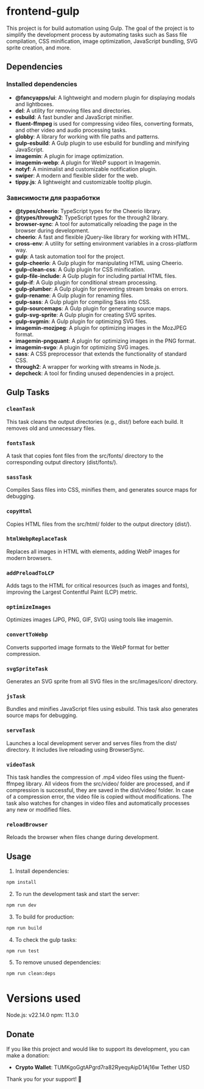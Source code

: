 # frontend-gulp

This project is for build automation using Gulp. The goal of the project is to simplify the development process by
automating tasks such as Sass file compilation, CSS minification, image optimization, JavaScript bundling, SVG sprite
creation, and more.

## Dependencies

### Installed dependencies

- **@fancyapps/ui**: A lightweight and modern plugin for displaying modals and lightboxes.
- **del**: A utility for removing files and directories.
- **esbuild**: A fast bundler and JavaScript minifier.
- **fluent-ffmpeg** is used for compressing video files, converting formats, and other video and audio processing tasks.
- **globby**: A library for working with file paths and patterns.
- **gulp-esbuild**: A Gulp plugin to use esbuild for bundling and minifying JavaScript.
- **imagemin**: A plugin for image optimization.
- **imagemin-webp**: A plugin for WebP support in Imagemin.
- **notyf**: A minimalist and customizable notification plugin.
- **swiper**: A modern and flexible slider for the web.
- **tippy.js**: A lightweight and customizable tooltip plugin.

### Зависимости для разработки

- **@types/cheerio**: TypeScript types for the Cheerio library.
- **@types/through2**: TypeScript types for the through2 library.
- **browser-sync**: A tool for automatically reloading the page in the browser during development.
- **cheerio**: A fast and flexible jQuery-like library for working with HTML.
- **cross-env**: A utility for setting environment variables in a cross-platform way.
- **gulp**: A task automation tool for the project.
- **gulp-cheerio**: A Gulp plugin for manipulating HTML using Cheerio.
- **gulp-clean-css**: A Gulp plugin for CSS minification.
- **gulp-file-include**: A Gulp plugin for including partial HTML files.
- **gulp-if**: A Gulp plugin for conditional stream processing.
- **gulp-plumber**: A Gulp plugin for preventing stream breaks on errors.
- **gulp-rename**: A Gulp plugin for renaming files.
- **gulp-sass**: A Gulp plugin for compiling Sass into CSS.
- **gulp-sourcemaps**: A Gulp plugin for generating source maps.
- **gulp-svg-sprite**: A Gulp plugin for creating SVG sprites.
- **gulp-svgmin**: A Gulp plugin for optimizing SVG files.
- **imagemin-mozjpeg**: A plugin for optimizing images in the MozJPEG format.
- **imagemin-pngquant**: A plugin for optimizing images in the PNG format.
- **imagemin-svgo**: A plugin for optimizing SVG images.
- **sass**: A CSS preprocessor that extends the functionality of standard CSS.
- **through2**: A wrapper for working with streams in Node.js.
- **depcheck**: A tool for finding unused dependencies in a project.

## Gulp Tasks

### `cleanTask`

This task cleans the output directories (e.g., dist/) before each build. It removes old and unnecessary files.

### `fontsTask`

A task that copies font files from the src/fonts/ directory to the corresponding output directory (dist/fonts/).

### `sassTask`

Compiles Sass files into CSS, minifies them, and generates source maps for debugging.

### `copyHtml`

Copies HTML files from the src/html/ folder to the output directory (dist/).

### `htmlWebpReplaceTask`

Replaces all images in HTML with <picture> elements, adding WebP images for modern browsers.

### `addPreloadToLCP`

Adds <link rel="preload"> tags to the HTML for critical resources (such as images and fonts), improving the Largest
Contentful Paint (LCP) metric.

### `optimizeImages`

Optimizes images (JPG, PNG, GIF, SVG) using tools like imagemin.

### `convertToWebp`

Converts supported image formats to the WebP format for better compression.

### `svgSpriteTask`

Generates an SVG sprite from all SVG files in the src/images/icon/ directory.

### `jsTask`

Bundles and minifies JavaScript files using esbuild. This task also generates source maps for debugging.

### `serveTask`

Launches a local development server and serves files from the dist/ directory. It includes live reloading using
BrowserSync.

### `videoTask`

This task handles the compression of .mp4 video files using the fluent-ffmpeg library. All videos from the src/video/
folder are processed, and if compression is successful, they are saved in the dist/video/ folder. In case of a
compression error, the video file is copied without modifications. The task also watches for changes in video files and
automatically processes any new or modified files.

### `reloadBrowser`

Reloads the browser when files change during development.

## Usage

1. Install dependencies:

```bash
npm install
```

2. To run the development task and start the server:

```bash
npm run dev
```

3. To build for production:

```bash
npm run build
```

4. To check the gulp tasks:

```bash
npm run test 
```

5. To remove unused dependencies:

```bash
npm run clean:deps 
```

# Versions used

Node.js: v22.14.0
npm: 11.3.0

## Donate

If you like this project and would like to support its development, you can make a donation:

- **Crypto Wallet**: TUMKgoGgtAPgrd7ra82RyeqyAipD1Aj16w
  Tether USD

Thank you for your support! 🙏
